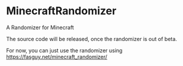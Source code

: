 # MinecraftRandomizer
A Randomizer for Minecraft

The source code will be released, once the randomizer is out of beta.



For now, you can just use the randomizer using https://fasguy.net/minecraft_randomizer/
